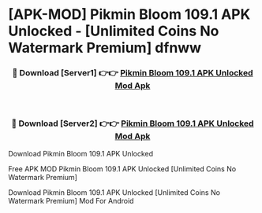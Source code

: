 # [APK-MOD] Pikmin Bloom 109.1 APK Unlocked - [Unlimited Coins No Watermark Premium] dfnww



<div align="center">
<h3>🔴 Download [Server1] 👉👉 <a href="https://momento.my/?title=Pikmin_Bloom_109.1_APK_Unlocked">Pikmin Bloom 109.1 APK Unlocked Mod Apk</a></h3><br>

<h3>🔴 Download [Server2] 👉👉 <a href="https://momento.my/?title=Pikmin_Bloom_109.1_APK_Unlocked">Pikmin Bloom 109.1 APK Unlocked Mod Apk</a></h3>
</div>



Download Pikmin Bloom 109.1 APK Unlocked 

Free APK MOD Pikmin Bloom 109.1 APK Unlocked [Unlimited Coins No Watermark Premium]

Download Pikmin Bloom 109.1 APK Unlocked [Unlimited Coins No Watermark Premium] Mod For Android
